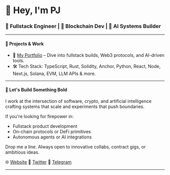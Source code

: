# 👋 Hey, I'm PJ

### 🧠 Fullstack Engineer | 🧱 Blockchain Dev | 🤖 AI Systems Builder

---

#### 🚀 Projects & Work
- 🔗 [My Portfolio](https://9owls.dev) – Dive into fullstack builds, Web3 protocols, and AI-driven tools.
- 🛠️ Tech Stack: TypeScript, Rust, Solidity, Anchor, Python, React, Node, Next.js, Solana, EVM, LLM APIs & more.

---

#### 💬 Let's Build Something Bold
I work at the intersection of software, crypto, and artificial intelligence crafting systems that scale and experiments that push boundaries.

If you're looking for firepower in:
- Fullstack product development  
- On-chain protocols or DeFi primitives  
- Autonomous agents or AI integrations  

Drop me a line. Always open to innovative collabs, contract gigs, or ambitious ideas.


🌐 [Website](https://9owls.dev)
🔗 [Twitter](https://x.com/NineOwlsDev)
🔗 [Telegram](https://t.me/NineOwlsDev)

---
